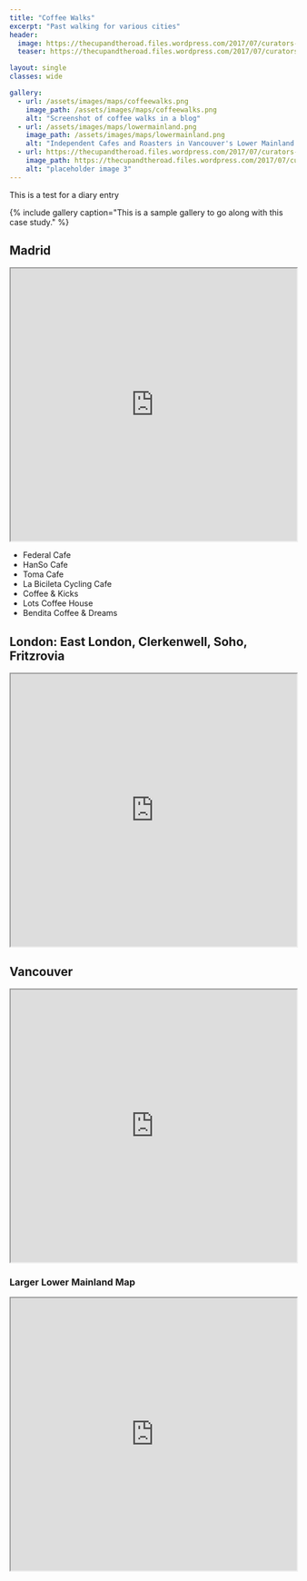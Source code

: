 ```yaml
---
title: "Coffee Walks"
excerpt: "Past walking for various cities"
header:
  image: https://thecupandtheroad.files.wordpress.com/2017/07/curators-coffee-liverpool-street-london-3457.jpg
  teaser: https://thecupandtheroad.files.wordpress.com/2017/07/curators-coffee-liverpool-street-london-3457.jpg

layout: single
classes: wide

gallery:
  - url: /assets/images/maps/coffeewalks.png
    image_path: /assets/images/maps/coffeewalks.png
    alt: "Screenshot of coffee walks in a blog"
  - url: /assets/images/maps/lowermainland.png
    image_path: /assets/images/maps/lowermainland.png
    alt: "Independent Cafes and Roasters in Vancouver's Lower Mainland Region"
  - url: https://thecupandtheroad.files.wordpress.com/2017/07/curators-coffee-liverpool-street-london-3457.jpg
    image_path: https://thecupandtheroad.files.wordpress.com/2017/07/curators-coffee-liverpool-street-london-3457.jpg
    alt: "placeholder image 3"
---
```


This is a test for a diary entry

{% include gallery caption="This is a sample gallery to go along with this case study." %}

## Madrid

<iframe src="https://www.google.com/maps/d/embed?mid=1zOLwbf42xDA1UAbmGi0FJfYTHRv_O_i4" width="100%" height="480"></iframe>

- Federal Cafe
- HanSo Cafe
- Toma Cafe
- La Bicileta Cycling Cafe
- Coffee & Kicks
- Lots Coffee House
- Bendita Coffee & Dreams

## London: East London, Clerkenwell, Soho, Fritzrovia

<iframe src="https://www.google.com/maps/d/embed?mid=1gerH84PLiOROMRZ1-0u-DttYlgA" width="100%" height="480"></iframe>

## Vancouver

<iframe src="https://www.google.com/maps/d/embed?mid=1RXxaTLc2LCychS7nwa3MmdOAB8U" width="100%" height="480"></iframe>

### Larger Lower Mainland Map
<iframe src="https://www.google.com/maps/d/embed?mid=191BlAEi4MDP-e3maA2peoRTs4vQ" width="100%" height="480"></iframe>
